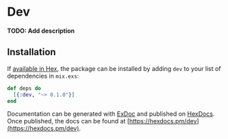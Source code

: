 # Dev

**TODO: Add description**

## Installation

If [available in Hex](https://hex.pm/docs/publish), the package can be installed
by adding `dev` to your list of dependencies in `mix.exs`:

```elixir
def deps do
  [{:dev, "~> 0.1.0"}]
end
```

Documentation can be generated with [ExDoc](https://github.com/elixir-lang/ex_doc)
and published on [HexDocs](https://hexdocs.pm). Once published, the docs can
be found at [https://hexdocs.pm/dev](https://hexdocs.pm/dev).

